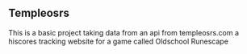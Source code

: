 ## Templeosrs

This is a basic project taking data from an api from templeosrs.com a hiscores tracking website for a game called Oldschool Runescape
